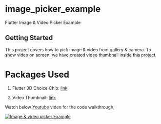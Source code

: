 # image_picker_example

Flutter Image & Video Picker Example

## Getting Started

This project covers how to pick image & video from gallery & camera. To show video on screen, we have created video thumbnail inside this project.

# Packages Used
1) Flutter 3D Choice Chip: [link](https://pub.dev/packages/flutter_3d_choice_chip)

2) Video Thumbnail: [link](https://pub.dev/packages/video_thumbnail)


Watch below [Youtube](https://www.youtube.com/watch?v=Z_UCTPpgKWI) video for the code walkthrough,

[![Image & video picker Example](https://img.youtube.com/vi/Z_UCTPpgKWI/0.jpg)](https://www.youtube.com/watch?v=Z_UCTPpgKWI)

